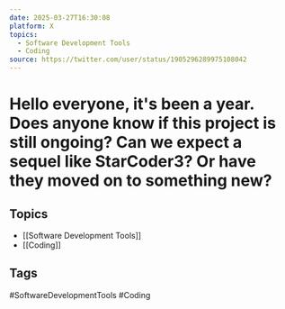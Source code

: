 ```yaml
---
date: 2025-03-27T16:30:08
platform: X
topics:
  - Software Development Tools
  - Coding
source: https://twitter.com/user/status/1905296289975108042
---
```

# Hello everyone, it's been a year. Does anyone know if this project is still ongoing? Can we expect a sequel like StarCoder3? Or have they moved on to something new?

## Topics
- [[Software Development Tools]]
- [[Coding]]

## Tags
#SoftwareDevelopmentTools #Coding